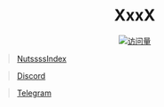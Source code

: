 <div align="center">

# XxxX

[![访问量](https://profile-counter.glitch.me/XxxX/count.svg)](https://github.com/AIxPha.io)

</div>

> [NutssssIndex](https://gitee.com/n0ts/NutssssIndex)

> [Discord](https://discord.gg/VUwHWWm9RH)

> [Telegram](https://t.me/+CJ3G2Orgn9A5YTk1)